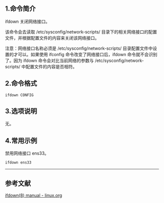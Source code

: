 ## 1.命令简介
ifdown 关闭网络接口。

该命令会去读取 /etc/sysconfig/network-scripts/ 目录下的相关网络接口的配置文件，并根据配置文件的内容来关闭该网络接口。

注意：网络接口名称必须是 /etc/sysconfig/network-scripts/ 目录配置文件中设置的才可以。如果使用 ifconfig 命令改变了网络接口后，ifdown 命令就不会识别了。因为 ifdown 命令会对比当前网络的参数与 /etc/sysconfig/network-scripts/ 中配置文件的内容是否相符。
## 2.命令格式
```shell
ifdown CONFIG
```
## 3.选项说明
无。
## 4.常用示例
禁用网络接口 ens33。
```shell
ifdown ens33
```
---
## 参考文献
[ifdown(8) manual - linux.org](https://www.linux.org/docs/man8/ifdown.html)

<Vssue title="ifdown" />